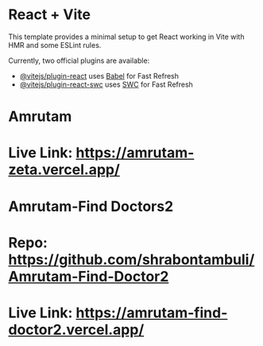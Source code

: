 # React + Vite

This template provides a minimal setup to get React working in Vite with HMR and some ESLint rules.

Currently, two official plugins are available:

- [@vitejs/plugin-react](https://github.com/vitejs/vite-plugin-react/blob/main/packages/plugin-react/README.md) uses [Babel](https://babeljs.io/) for Fast Refresh
- [@vitejs/plugin-react-swc](https://github.com/vitejs/vite-plugin-react-swc) uses [SWC](https://swc.rs/) for Fast Refresh
# Amrutam

# Live Link:   https://amrutam-zeta.vercel.app/


# Amrutam-Find Doctors2
# Repo: https://github.com/shrabontambuli/Amrutam-Find-Doctor2
# Live Link: https://amrutam-find-doctor2.vercel.app/
